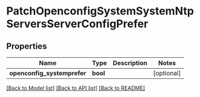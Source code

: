 # PatchOpenconfigSystemSystemNtpServersServerConfigPrefer

## Properties
Name | Type | Description | Notes
------------ | ------------- | ------------- | -------------
**openconfig_systemprefer** | **bool** |  | [optional] 

[[Back to Model list]](../README.md#documentation-for-models) [[Back to API list]](../README.md#documentation-for-api-endpoints) [[Back to README]](../README.md)


